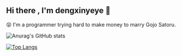 ## Hi there , I'm dengxinyeye 👋

😝 I'm a programmer trying hard to make money to marry Gojo Satoru.  

![Anurag's GitHub stats](https://github-readme-stats.vercel.app/api?username=dengxinyeye&show_icons=true&theme=tokyonight)

[![Top Langs](https://github-readme-stats.vercel.app/api/top-langs/?username=dengxinyeye&layout=compact&exclude_repo=dengxinyeye.github.io&title_color=ffffff&icon_color=bb2acf&text_color=daf7dc&bg_color=1a1b27)](https://github.com/anuraghazra/github-readme-stats)

